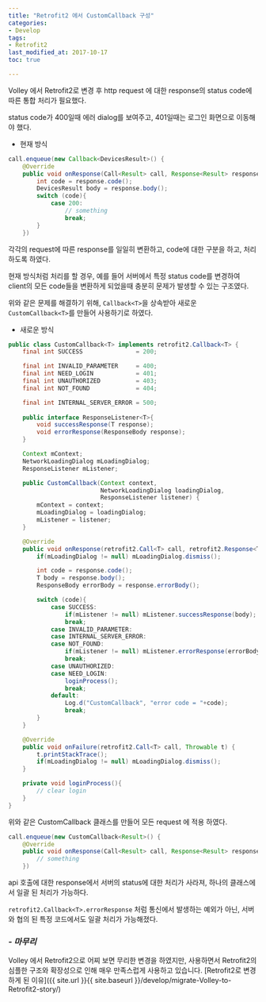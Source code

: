 ```yaml
---
title: "Retrofit2 에서 CustomCallback 구성"
categories: 
- Develop
tags:
- Retrofit2
last_modified_at: 2017-10-17
toc: true

---
```


Volley 에서 Retrofit2로 변경 후 http request 에 대한 response의 status code에 따른 통합 처리가 필요했다.  

status code가 400일때 에러 dialog를 보여주고, 401일때는 로그인 화면으로 이동해야 했다.  

- 현재 방식

```java
call.enqueue(new Callback<DevicesResult>() {
    @Override
    public void onResponse(Call<Result> call, Response<Result> response) {
        int code = response.code();
        DevicesResult body = response.body();
        switch (code){
            case 200:
                // something
                break;
        }
    })
```

각각의 request에 따른 response를 일일히 변환하고, code에 대한 구분을 하고, 처리 하도록 하였다.  

현재 방식처럼 처리를 할 경우, 예를 들어 서버에서 특정 status code를 변경하여 client의 모든 code들을 변환하게 되었을때 충분히 문제가 발생할 수 있는 구조였다.

위와 같은 문제를 해결하기 위해, `Callback<T>`을 상속받아 새로운 `CustomCallback<T>`를 만들어 사용하기로 하였다.

- 새로운 방식

```java
public class CustomCallback<T> implements retrofit2.Callback<T> {
    final int SUCCESS               = 200;

    final int INVALID_PARAMETER     = 400;
    final int NEED_LOGIN            = 401;
    final int UNAUTHORIZED          = 403;
    final int NOT_FOUND             = 404;

    final int INTERNAL_SERVER_ERROR = 500;
    
    public interface ResponseListener<T>{
        void successResponse(T response);
        void errorResponse(ResponseBody response);
    }

    Context mContext;
    NetworkLoadingDialog mLoadingDialog;
    ResponseListener mListener;

    public CustomCallback(Context context,
                          NetworkLoadingDialog loadingDialog,
                          ResponseListener listener) {
        mContext = context;
        mLoadingDialog = loadingDialog;
        mListener = listener;
    }

    @Override
    public void onResponse(retrofit2.Call<T> call, retrofit2.Response<T> response) {
        if(mLoadingDialog != null) mLoadingDialog.dismiss();

        int code = response.code();
        T body = response.body();
        ResponseBody errorBody = response.errorBody();

        switch (code){
            case SUCCESS:
                if(mListener != null) mListener.successResponse(body);
                break;
            case INVALID_PARAMETER:
            case INTERNAL_SERVER_ERROR:
            case NOT_FOUND:
                if(mListener != null) mListener.errorResponse(errorBody);
                break;
            case UNAUTHORIZED:
            case NEED_LOGIN:
                loginProcess();
                break;
            default:
                Log.d("CustomCallback", "error code = "+code);
                break;
        }
    }

    @Override
    public void onFailure(retrofit2.Call<T> call, Throwable t) {
        t.printStackTrace();
        if(mLoadingDialog != null) mLoadingDialog.dismiss();
    }

    private void loginProcess(){
        // clear login
    }
}
```

위와 같은 CustomCallback 클래스를 만들어 모든 request 에 적용 하였다.

```java
call.enqueue(new CustomCallback<Result>() {
    @Override
    public void onResponse(Call<Result> call, Response<Result> response) {
        // something
    })
```

api 호출에 대한 response에서 서버의 status에 대한 처리가 사라져, 하나의 클래스에서 일괄 된 처리가 가능하다.  

`retrofit2.Callback<T>.errorResponse` 처럼 통신에서 발생하는 예외가 아닌, 서버와 협의 된 특정 코드에서도 일괄 처리가 가능해졌다.  



### ___- 마무리___

Volley 에서 Retrofit2으로 어찌 보면 무리한 변경을 하였지만, 사용하면서 Retrofit2의 심플한 구조와 확장성으로 인해 매우 만족스럽게 사용하고 있습니다. [Retrofit2로 변경하게 된 이유]({{ site.url }}{{ site.baseurl }}/develop/migrate-Volley-to-Retrofit2-story/)